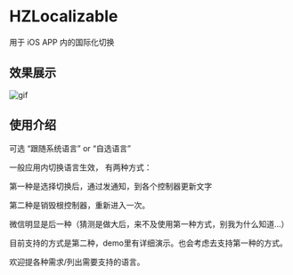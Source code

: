 # HZLocalizable

用于 iOS APP 内的国际化切换

## 效果展示

![gif](http://7xiym9.com1.z0.glb.clouddn.com/hzlocalizable.gif)


## 使用介绍

可选 “跟随系统语言” or “自选语言”

一般应用内切换语言生效， 有两种方式：

第一种是选择切换后，通过发通知，到各个控制器更新文字

第二种是销毁根控制器，重新进入一次。

微信明显是后一种（猜测是做大后，来不及使用第一种方式，别我为什么知道...）

目前支持的方式是第二种，demo里有详细演示。也会考虑去支持第一种的方式。

欢迎提各种需求/列出需要支持的语言。


